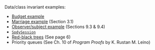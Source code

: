 Data/class invariant examples:

  - [Budget example](https://arxiv.org/abs/1904.13049)
  - [Marriage example](https://arxiv.org/abs/2109.06557) (Section 3.1)
  - [Observer/subject example](https://arxiv.org/abs/2109.06557) (Sections 9.3 & 9.4)
  - [`SpdySession`](https://www.cs.sfu.ca/~yuepeng/pubs/pldi21.pdf)
  - [Red-black trees](https://www.cs.princeton.edu/~appel/papers/redblack.pdf) (See page 6)
  - Priority queues (See Ch. 10 of *Program Proofs* by K. Rustan M. Leino)

